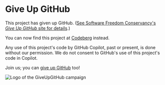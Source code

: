 # Give Up GitHub

This project has given up GitHub.  ([See Software Freedom Conservancy's *Give Up  GitHub* site for details](https://GiveUpGitHub.org).)

You can now find this project at [Codeberg](https://codeberg.org/artfulrobot/oddd) instead.

Any use of this project's code by GitHub Copilot, past or present, is done without our permission.  We do not consent to GitHub's use of this project's code in Copilot.

Join us; you can [give up GitHub](https://GiveUpGitHub.org) too!

![Logo of the GiveUpGitHub campaign](https://sfconservancy.org/img/GiveUpGitHub.png)
